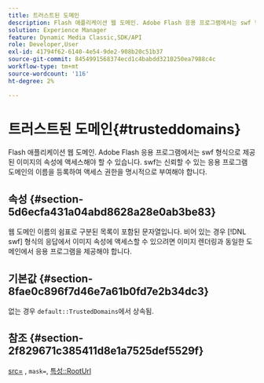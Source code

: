 ```yaml
---
title: 트러스트된 도메인
description: Flash 애플리케이션 웹 도메인. Adobe Flash 응용 프로그램에서는 swf 형식으로 제공된 이미지의 속성에 액세스해야 할 수 있습니다. swf는 신뢰할 수 있는 응용 프로그램 도메인의 이름을 등록하여 액세스 권한을 명시적으로 부여해야 합니다.
solution: Experience Manager
feature: Dynamic Media Classic,SDK/API
role: Developer,User
exl-id: 41794f62-6140-4e54-9de2-908b20c51b37
source-git-commit: 8454991568374ecd1c4babdd3210250ea7988c4c
workflow-type: tm+mt
source-wordcount: '116'
ht-degree: 2%

---
```


# 트러스트된 도메인{#trusteddomains}

Flash 애플리케이션 웹 도메인. Adobe Flash 응용 프로그램에서는 swf 형식으로 제공된 이미지의 속성에 액세스해야 할 수 있습니다. swf는 신뢰할 수 있는 응용 프로그램 도메인의 이름을 등록하여 액세스 권한을 명시적으로 부여해야 합니다.

## 속성 {#section-5d6ecfa431a04abd8628a28e0ab3be83}

웹 도메인 이름의 쉼표로 구분된 목록이 포함된 문자열입니다. 비어 있는 경우 [!DNL swf] 형식의 응답에서 이미지 속성에 액세스할 수 있으려면 이미지 렌더링과 동일한 도메인에서 응용 프로그램을 제공해야 합니다.

## 기본값 {#section-8fae0c896f7d46e7a61b0fd7e2b34dc3}

없는 경우 `default::TrustedDomains`에서 상속됨.

## 참조 {#section-2f829671c385411d8e1a7525def5529f}

[src=](../../../../../ir-api/http-protocol/image-rendering-api-ref/c-ir-http-protocol-ref/c-ir-http-protocol-command-reference/r-ir-src.md#reference-62c98abad22149d68d405ed6aaff8272) , `mask=`, [특성::RootUrl](../../../../../ir-api/material-cat/image-rendering-api-ref/c-ir-material-catalog/c-ir-attributes-reference/r-ir-rooturl.md#reference-b8d706a573814802bd6794223cc78402)
